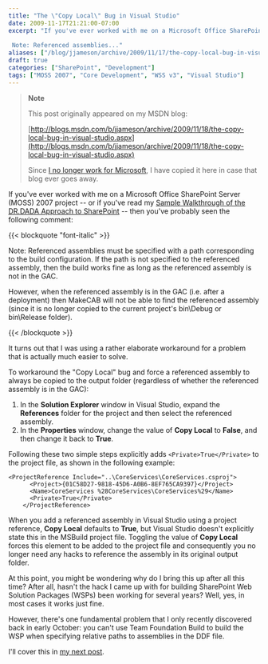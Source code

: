 ```yaml
---
title: "The \"Copy Local\" Bug in Visual Studio"
date: 2009-11-17T21:21:00-07:00
excerpt: "If you've ever worked with me on a Microsoft Office SharePoint Server (MOSS) 2007 project -- or if you've read my Sample Walkthrough of the DR.DADA Approach to SharePoint -- then you've probably seen the following comment: 
 
 Note: Referenced assemblies..."
aliases: ["/blog/jjameson/archive/2009/11/17/the-copy-local-bug-in-visual-studio.aspx"]
draft: true
categories: ["SharePoint", "Development"]
tags: ["MOSS 2007", "Core Development", "WSS v3", "Visual Studio"]
---
```


> **Note**
>
> This post originally appeared on my MSDN blog:
>
> [http://blogs.msdn.com/b/jjameson/archive/2009/11/18/the-copy-local-bug-in-visual-studio.aspx](http://blogs.msdn.com/b/jjameson/archive/2009/11/18/the-copy-local-bug-in-visual-studio.aspx)
>
> Since [I no longer work for Microsoft](/blog/jjameson/2011/09/02/last-day-with-microsoft), I have copied it here in case that blog ever goes away.

If you've ever worked with me on a Microsoft Office SharePoint Server (MOSS) 2007 project -- or if you've read my [Sample Walkthrough of the DR.DADA Approach to SharePoint](/blog/jjameson/2009/09/28/sample-walkthrough-of-the-dr-dada-approach-to-sharepoint) -- then you've probably seen the following comment:

{{< blockquote "font-italic" >}}

Note: Referenced assemblies must be specified with a path corresponding to the build configuration. If the path is not specified to the referenced assembly, then the build works fine as long as the referenced assembly is not in the GAC.

However, when the referenced assembly is in the GAC (i.e. after a deployment) then MakeCAB will not be able to find the referenced assembly (since it is no longer copied to the current project's bin\Debug or bin\Release folder).

{{< /blockquote >}}

It turns out that I was using a rather elaborate workaround for a problem that is actually much easier to solve.

To workaround the "Copy Local" bug and force a referenced assembly to always be copied to the output folder (regardless of whether the referenced assembly is in the GAC):

1. In the **Solution Explorer** window in Visual Studio, expand the **References** folder for the project and then select the referenced assembly.
2. In the **Properties** window, change the value of **Copy Local** to **False**, and then change it back to **True**.

Following these two simple steps explicitly adds `<Private>True</Private>` to the project file, as shown in the following example:

```
<ProjectReference Include="..\CoreServices\CoreServices.csproj">
      <Project>{01C58D27-9818-45D6-A0B6-8EF765CA9397}</Project>
      <Name>CoreServices %28CoreServices\CoreServices%29</Name>
      <Private>True</Private>
    </ProjectReference>
```

When you add a referenced assembly in Visual Studio using a project reference, **Copy Local** defaults to **True**, but Visual Studio doesn't explicitly state this in the MSBuild project file. Toggling the value of **Copy Local** forces this element to be added to the project file and consequently you no longer need any hacks to reference the assembly in its original output folder.

At this point, you might be wondering why do I bring this up after all this time? After all, hasn't the hack I came up with for building SharePoint Web Solution Packages (WSPs) been working for several years? Well, yes, in most cases it works just fine.

However, there's one fundamental problem that I only recently discovered back in early October: you can't use Team Foundation Build to build the WSP when specifying relative paths to assemblies in the DDF file.

I'll cover this in [my next post](/blog/jjameson/2009/11/18/building-sharepoint-wsps-with-team-foundation-build).

